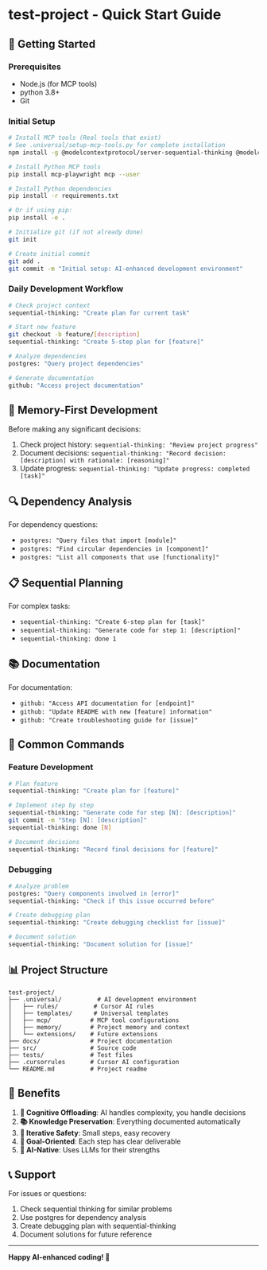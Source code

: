 # test-project - Quick Start Guide

## 🚀 Getting Started

### Prerequisites
- Node.js (for MCP tools)
- python 3.8+
- Git

### Initial Setup
```bash
# Install MCP tools (Real tools that exist)
# See .universal/setup-mcp-tools.py for complete installation
npm install -g @modelcontextprotocol/server-sequential-thinking @modelcontextprotocol/server-postgres @modelcontextprotocol/server-brave-search @modelcontextprotocol/server-github

# Install Python MCP tools
pip install mcp-playwright mcp --user

# Install Python dependencies
pip install -r requirements.txt

# Or if using pip:
pip install -e .

# Initialize git (if not already done)
git init

# Create initial commit
git add .
git commit -m "Initial setup: AI-enhanced development environment"
```

### Daily Development Workflow
```bash
# Check project context
sequential-thinking: "Create plan for current task"

# Start new feature
git checkout -b feature/[description]
sequential-thinking: "Create 5-step plan for [feature]"

# Analyze dependencies
postgres: "Query project dependencies"

# Generate documentation
github: "Access project documentation"
```

## 🧠 Memory-First Development

Before making any significant decisions:
1. Check project history: `sequential-thinking: "Review project progress"`
2. Document decisions: `sequential-thinking: "Record decision: [description] with rationale: [reasoning]"`
3. Update progress: `sequential-thinking: "Update progress: completed [task]"`

## 🔍 Dependency Analysis

For dependency questions:
- `postgres: "Query files that import [module]"`
- `postgres: "Find circular dependencies in [component]"`
- `postgres: "List all components that use [functionality]"`

## 📋 Sequential Planning

For complex tasks:
- `sequential-thinking: "Create 6-step plan for [task]"`
- `sequential-thinking: "Generate code for step 1: [description]"`
- `sequential-thinking: done 1`

## 📚 Documentation

For documentation:
- `github: "Access API documentation for [endpoint]"`
- `github: "Update README with new [feature] information"`
- `github: "Create troubleshooting guide for [issue]"`

## 🎯 Common Commands

### Feature Development
```bash
# Plan feature
sequential-thinking: "Create plan for [feature]"

# Implement step by step
sequential-thinking: "Generate code for step [N]: [description]"
git commit -m "Step [N]: [description]"
sequential-thinking: done [N]

# Document decisions
sequential-thinking: "Record final decisions for [feature]"
```

### Debugging
```bash
# Analyze problem
postgres: "Query components involved in [error]"
sequential-thinking: "Check if this issue occurred before"

# Create debugging plan
sequential-thinking: "Create debugging checklist for [issue]"

# Document solution
sequential-thinking: "Document solution for [issue]"
```

## 📊 Project Structure

```
test-project/
├── .universal/          # AI development environment
│   ├── rules/          # Cursor AI rules
│   ├── templates/      # Universal templates
│   ├── mcp/           # MCP tool configurations
│   ├── memory/        # Project memory and context
│   └── extensions/    # Future extensions
├── docs/              # Project documentation
├── src/               # Source code
├── tests/             # Test files
├── .cursorrules       # Cursor AI configuration
└── README.md          # Project readme
```

## 🎁 Benefits

1. **🧠 Cognitive Offloading**: AI handles complexity, you handle decisions
2. **📚 Knowledge Preservation**: Everything documented automatically
3. **🔄 Iterative Safety**: Small steps, easy recovery
4. **🎯 Goal-Oriented**: Each step has clear deliverable
5. **🤖 AI-Native**: Uses LLMs for their strengths

## 📞 Support

For issues or questions:
1. Check sequential thinking for similar problems
2. Use postgres for dependency analysis
3. Create debugging plan with sequential-thinking
4. Document solutions for future reference

---

**Happy AI-enhanced coding! 🚀**

